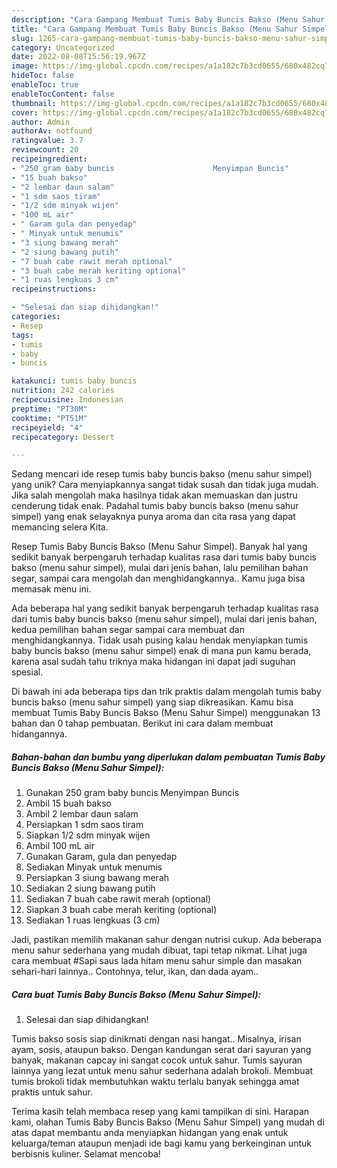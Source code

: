 ```yaml
---
description: "Cara Gampang Membuat Tumis Baby Buncis Bakso (Menu Sahur Simpel) yang Lezat"
title: "Cara Gampang Membuat Tumis Baby Buncis Bakso (Menu Sahur Simpel) yang Lezat"
slug: 1265-cara-gampang-membuat-tumis-baby-buncis-bakso-menu-sahur-simpel-yang-lezat
category: Uncategorized
date: 2022-08-08T15:56:19.967Z
image: https://img-global.cpcdn.com/recipes/a1a182c7b3cd0655/680x482cq70/tumis-baby-buncis-bakso-menu-sahur-simpel-foto-resep-utama.jpg
hideToc: false
enableToc: true
enableTocContent: false
thumbnail: https://img-global.cpcdn.com/recipes/a1a182c7b3cd0655/680x482cq70/tumis-baby-buncis-bakso-menu-sahur-simpel-foto-resep-utama.jpg
cover: https://img-global.cpcdn.com/recipes/a1a182c7b3cd0655/680x482cq70/tumis-baby-buncis-bakso-menu-sahur-simpel-foto-resep-utama.jpg
author: Admin
authorAv: notfound
ratingvalue: 3.7
reviewcount: 20
recipeingredient:
- "250 gram baby buncis                      Menyimpan Buncis"
- "15 buah bakso"
- "2 lembar daun salam"
- "1 sdm saos tiram"
- "1/2 sdm minyak wijen"
- "100 mL air"
- " Garam gula dan penyedap"
- " Minyak untuk menumis"
- "3 siung bawang merah"
- "2 siung bawang putih"
- "7 buah cabe rawit merah optional"
- "3 buah cabe merah keriting optional"
- "1 ruas lengkuas 3 cm"
recipeinstructions:

- "Selesai dan siap dihidangkan!"
categories:
- Resep
tags:
- tumis
- baby
- buncis

katakunci: tumis baby buncis 
nutrition: 242 calories
recipecuisine: Indonesian
preptime: "PT30M"
cooktime: "PT51M"
recipeyield: "4"
recipecategory: Dessert

---
```





Sedang mencari ide resep tumis baby buncis bakso (menu sahur simpel) yang unik? Cara menyiapkannya sangat tidak susah dan tidak juga mudah. Jika salah mengolah maka hasilnya tidak akan memuaskan dan justru cenderung tidak enak. Padahal tumis baby buncis bakso (menu sahur simpel) yang enak selayaknya punya aroma dan cita rasa yang dapat memancing selera Kita.





Resep Tumis Baby Buncis Bakso (Menu Sahur Simpel). Banyak hal yang sedikit banyak berpengaruh terhadap kualitas rasa dari tumis baby buncis bakso (menu sahur simpel), mulai dari jenis bahan, lalu pemilihan bahan segar, sampai cara mengolah dan menghidangkannya.. Kamu juga bisa memasak menu ini.

Ada beberapa hal yang sedikit banyak berpengaruh terhadap kualitas rasa dari tumis baby buncis bakso (menu sahur simpel), mulai dari jenis bahan, kedua pemilihan bahan segar sampai cara membuat dan menghidangkannya. Tidak usah pusing kalau hendak menyiapkan tumis baby buncis bakso (menu sahur simpel) enak di mana pun kamu berada, karena asal sudah tahu triknya maka hidangan ini dapat jadi suguhan spesial.






Di bawah ini ada beberapa tips dan trik praktis dalam mengolah tumis baby buncis bakso (menu sahur simpel) yang siap dikreasikan. Kamu bisa membuat Tumis Baby Buncis Bakso (Menu Sahur Simpel) menggunakan 13 bahan dan 0 tahap pembuatan. Berikut ini cara dalam membuat hidangannya.

<!--inarticleads1-->

##### Bahan-bahan dan bumbu yang diperlukan dalam pembuatan Tumis Baby Buncis Bakso (Menu Sahur Simpel):

1. Gunakan 250 gram baby buncis                      Menyimpan Buncis
1. Ambil 15 buah bakso
1. Ambil 2 lembar daun salam
1. Persiapkan 1 sdm saos tiram
1. Siapkan 1/2 sdm minyak wijen
1. Ambil 100 mL air
1. Gunakan  Garam, gula dan penyedap
1. Sediakan  Minyak untuk menumis
1. Persiapkan 3 siung bawang merah
1. Sediakan 2 siung bawang putih
1. Sediakan 7 buah cabe rawit merah (optional)
1. Siapkan 3 buah cabe merah keriting (optional)
1. Sediakan 1 ruas lengkuas (3 cm)


Jadi, pastikan memilih makanan sahur dengan nutrisi cukup. Ada beberapa menu sahur sederhana yang mudah dibuat, tapi tetap nikmat. Lihat juga cara membuat #Sapi saus lada hitam menu sahur simple dan masakan sehari-hari lainnya.. Contohnya, telur, ikan, dan dada ayam.. 

<!--inarticleads2-->

##### Cara buat Tumis Baby Buncis Bakso (Menu Sahur Simpel):


1. Selesai dan siap dihidangkan!

Tumis bakso sosis siap dinikmati dengan nasi hangat.. Misalnya, irisan ayam, sosis, ataupun bakso. Dengan kandungan serat dari sayuran yang banyak, makanan capcay ini sangat cocok untuk sahur. Tumis sayuran lainnya yang lezat untuk menu sahur sederhana adalah brokoli. Membuat tumis brokoli tidak membutuhkan waktu terlalu banyak sehingga amat praktis untuk sahur. 

Terima kasih telah membaca resep yang kami tampilkan di sini. Harapan kami, olahan Tumis Baby Buncis Bakso (Menu Sahur Simpel) yang mudah di atas dapat membantu anda menyiapkan hidangan yang enak untuk keluarga/teman ataupun menjadi ide bagi kamu yang berkeinginan untuk berbisnis kuliner. Selamat mencoba!
